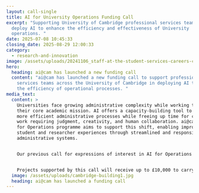 ```yaml
---
layout: call-single
title: AI for University Operations Funding Call
excerpt: "Supporting University of Cambridge professional services teams to
  deploy AI to enhance the efficiency and effectiveness of University
  operations. "
date: 2025-07-08 10:45:33
closing_date: 2025-08-29 12:00:33
category:
  - research-and-innovation
image: /assets/uploads/20241106_staff-at-the-student-services-careers-centre_0175.jpg
hero:
  heading: ai@cam has launched a new funding call
  content: "ai@cam has launched a new funding call to support professional
    services teams across the University of Cambridge in deploying AI to improve
    the efficiency of operational processes. "
media_text:
  content: >
    Universities face growing administrative complexity while working to support
    their core academic mission. AI offers a capacity-building tool to support
    more efficient administrative processes while freeing up time for complex
    work requiring judgment, creativity, and human collaboration. ai@cam’s AI
    for Operations programme aims to support this shift, enabling improved
    student and researcher experiences through streamlined and responsive
    administrative systems.


    Our previous call for expressions of interest in AI for Operations showed there is huge interest from professional services staff in experimenting with AI across diverse applications - from communications teams using AI for content generation to finance departments exploring contract analysis. Many staff want to upskill in this area, but lack the resources to identify and implement AI tools that could benefit their work. In response, ai@cam is launching the AI for Operations project funding call. This initiative will provide funding and technical support for administrative teams ready to deploy AI solutions that address real operational challenges.


    Projects supported by this call will receive up to £10,000 to carry out 6 month project sprints, during which time teams will have access to technical support via an AI Clinic, and community engagement activities to develop shared case studies and best practices. Showcase events will share project outcomes with the wider community.
  image: /assets/uploads/cambridge-building1.jpg
  heading: ai@cam has launched a funding call
---
```


